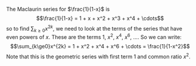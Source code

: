 The Maclaurin series for $\frac{1}{1-x}$ is
$$\frac{1}{1-x} = 1 + x + x^2 + x^3 + x^4 + \cdots$$
so to find $\sum_{k\ge0}x^{2k}$, we need to look at the terms of the series that have even powers of $x$. These are the terms $1$, $x^2$, $x^4$, $x^6$, $\dots$. So we can write:
$$\sum_{k\ge0}x^{2k} = 1 + x^2 + x^4 + x^6 + \cdots = \frac{1}{1-x^2}$$
Note that this is the geometric series with first term 1 and common ratio $x^2$.



